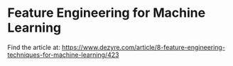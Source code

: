 # Feature Engineering for Machine Learning

Find the article at: https://www.dezyre.com/article/8-feature-engineering-techniques-for-machine-learning/423
